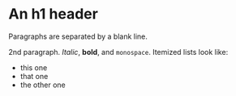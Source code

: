 # An h1 header

Paragraphs are separated by a blank line.

2nd paragraph. *Italic*, **bold**, and `monospace`. Itemized lists
look like:

- this one
- that one
- the other one
